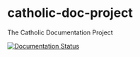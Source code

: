 # catholic-doc-project
The Catholic Documentation Project

[![Documentation Status](https://readthedocs.org/projects/tcdp/badge/?version=latest)](https://tcdp.readthedocs.io/en/latest/?badge=latest)
